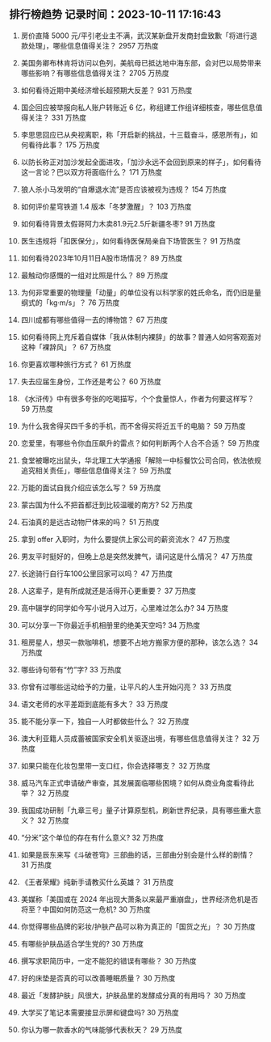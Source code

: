 
## 排行榜趋势 记录时间：2023-10-11 17:16:43
  
  1. 房价直降 5000 元/平引老业主不满，武汉某新盘开发商封盘致歉「将进行退款处理」，哪些信息值得关注？ 2957 万热度
    
  2. 美国务卿布林肯将访问以色列，美航母已抵达地中海东部，会对巴以局势带来哪些影响？有哪些信息值得关注？ 2705 万热度
    
  3. 如何看待近期中美经济增长超预期大反差？ 931 万热度
    
  4. 国企回应被举报向私人账户转账近 6 亿，称组建工作组详细核查，哪些信息值得关注？ 331 万热度
    
  5. 李思思回应已从央视离职，称「开启新的挑战，十三载奋斗，感恩所有」，如何看待此事？ 175 万热度
    
  6. 以防长称正对加沙发起全面进攻，「加沙永远不会回到原来的样子」，如何看待这一言论？巴以双方将面临什么？ 171 万热度
    
  7. 狼人杀小马发明的“自爆退水流”是否应该被视为违规？ 154 万热度
    
  8. 如何评价星穹铁道 1.4 版本「冬梦激醒」？ 103 万热度
    
  9. 如何看待背景太假哥阿力木卖81.9元2.5斤新疆冬枣? 91 万热度
    
  10. 医生违规将「扣医保分」，如何看待医保局亲自下场管医生？ 91 万热度
    
  11. 如何看待2023年10月11日A股市场情况？ 89 万热度
    
  12. 最触动你感慨的一组对比照是什么？ 89 万热度
    
  13. 为何非常重要的物理量「动量」的单位没有以科学家的姓氏命名，而仍旧是量纲式的「kg·m/s」？ 76 万热度
    
  14. 四川成都有哪些值得一去的博物馆？ 67 万热度
    
  15. 如何看待网上充斥着自媒体「我从体制内裸辞」的故事？普通人如何客观面对这种「裸辞风」？ 67 万热度
    
  16. 你更喜欢哪种旅行方式？ 61 万热度
    
  17. 失去应届生身份，工作还是考公？ 60 万热度
    
  18. 《水浒传》中有很多夸张的吃喝描写，个个食量惊人，作者为何要这样写？ 59 万热度
    
  19. 为什么我舍得买四千多的手机，而不舍得买将近五千的电脑？ 59 万热度
    
  20. 恋爱里，有哪些令你血压飙升的雷点？如何判断两个人合不合适？ 59 万热度
    
  21. 食堂被曝吃出鼠头，华北理工大学通报「解除一中标餐饮公司合同，依法依规追究相关责任」，哪些信息值得关注？ 59 万热度
    
  22. 万能的面试自我介绍应该怎么写？ 59 万热度
    
  23. 蒙古国为什么不把首都迁到比较温暖的南方? 52 万热度
    
  24. 石油真的是远古动物尸体来的吗？ 51 万热度
    
  25. 拿到 offer 入职时，为什么要提供上家公司的薪资流水？ 47 万热度
    
  26. 男友平时挺好的，但晚上总是突然发脾气，请问这是什么情况？ 47 万热度
    
  27. 长途骑行自行车100公里回家可以吗？ 47 万热度
    
  28. 人这辈子，是有所成就还是活得开心更重要？ 37 万热度
    
  29. 高中辍学的同学如今写小说月入过万，心里难过怎么办? 34 万热度
    
  30. 可以分享一下你最近手机相册里的绝美天空吗? 34 万热度
    
  31. 租房星人，想买一款咖啡机，想要不占地方搬家方便的那种，该怎么选？ 34 万热度
    
  32. 哪些诗句带有“竹”字? 33 万热度
    
  33. 你曾有过哪些运动给予的力量，让平凡的人生开始闪亮？ 33 万热度
    
  34. 语文老师的水平差距到底能有多大？ 33 万热度
    
  35. 能不能分享一下，独自一人时都做些什么？ 32 万热度
    
  36. 澳大利亚籍人员成蕾被国家安全机关驱逐出境，有哪些信息值得关注？ 32 万热度
    
  37. 如果只能在化妆包里带一支口红，你会选择哪支？ 32 万热度
    
  38. 威马汽车正式申请破产审查，其发展面临哪些困境？如何从商业角度看待此举？ 32 万热度
    
  39. 我国成功研制「九章三号」量子计算原型机，刷新世界纪录，具有哪些重大意义？ 32 万热度
    
  40. “分米”这个单位的存在有什么意义? 32 万热度
    
  41. 如果是辰东来写《斗破苍穹》三部曲的话，三部曲分别会是什么样的剧情？ 31 万热度
    
  42. 《王者荣耀》纯新手请教买什么英雄？ 31 万热度
    
  43. 美媒称「美国或在 2024 年出现大萧条以来最严重崩盘」，世界经济危机是否将至？中国如何防范这一危机? 30 万热度
    
  44. 你觉得哪些品牌的彩妆/护肤产品可以称为真正的「国货之光」？ 30 万热度
    
  45. 有哪些护肤品适合学生党的? 30 万热度
    
  46. 撰写求职简历中，一定不能犯的错误有哪些？ 30 万热度
    
  47. 好的床垫是否真的可以改善睡眠质量？ 30 万热度
    
  48. 最近「发酵护肤」风很大，护肤品里的发酵成分真的有用吗？ 30 万热度
    
  49. 大学买了笔记本需要接显示屏和键盘吗? 30 万热度
    
  50. 你认为哪一款香水的气味能够代表秋天？ 29 万热度
    